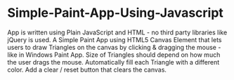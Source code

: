 # Simple-Paint-App-Using-Javascript
App is written using Plain JavaScript and HTML - no third party libraries like jQuery is used. A Simple Paint App using HTML5 Canvas Element that lets users to draw Triangles on the canvas by clicking &amp; dragging the mouse - like in Windows Paint App. Size of Triangles should depend on how much the user drags the mouse. Automatically fill each Triangle with a different color. Add a clear / reset button that clears the canvas.
